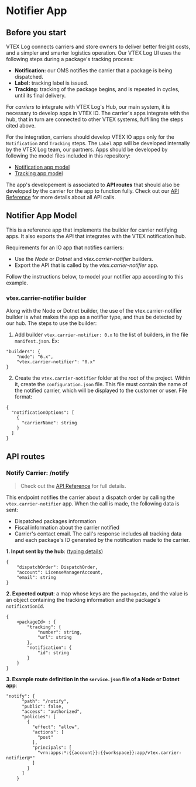 # Notifier App

## Before you start

VTEX Log connects carriers and store owners to deliver better freight costs, and a simpler and smarter logistics operation. Our VTEX Log UI uses the following steps during a package's tracking process:
- **Notification:** our OMS notifies the carrier that a package is being dispatched.
- **Label:** tracking label is issued.
- **Tracking:** tracking of the package begins, and is repeated in cycles, until its final delivery.

For *carriers* to integrate with VTEX Log's Hub, our main system, it is necessary to develop apps in VTEX IO. The carrier's apps integrate with the hub, that in turn are connected to other VTEX systems, fulfilling the steps cited above.

For the integration, carriers should develop VTEX IO apps only for the `Notification` and `Tracking` steps. The `Label` app will be developed internally by the VTEX Log team, our partners. Apps should be developed by following the model files included in this repository:
- [Notification app model](https://github.com/vtex-apps/carrier-hubs-examples/tree/main/carrier-notifier-example)
- [Tracking app model](https://github.com/vtex-apps/carrier-hubs-examples/tree/main/carrier-tracking-example)

The app's developement is associated to **API routes** that should also be developed by the carrier for the app to function fully. Check out our [API Reference]() for more details about all API calls.

## Notifier App Model

This is a reference app that implements the builder for carrier notifying apps. It also exports the API that integrates with the VTEX notification hub.

Requirements for an IO app that notifies carriers:
- Use the *Node* or *Dotnet* and *vtex.carrier-notifier* builders.
- Export the API that is called by the *vtex.carrier-notifier* app.

Follow the instructions below, to model your notifier app according to this example.

### vtex.carrier-notifier builder
Along with the Node or Dotnet builder, the use of the vtex.carrier-notifier builder is what makes the app as a notifier type, and thus be detected by our hub. The steps to use the builder:

1. Add builder `vtex.carrier-notifier: 0.x` to the list of builders, in the file `manifest.json`. Ex:
```
"builders": {
    "node": "6.x",
    "vtex.carrier-notifier": "0.x"
}
```
2. Create the `vtex.carrier-notifier` folder at the *root* of the project.
 Within it, create the `configuration.json` file. 
 This file must contain the name of the notified carrier, which will be displayed to the customer or user.  File format:
```
{
  "notificationOptions": [
    {
      "carrierName": string
    }
  ]
}
```

## API routes

### Notify Carrier: /notify

> Check out the [API Reference]() for full details.

This endpoint notifies the carrier about a dispatch order by calling the `vtex.carrier-notifier` app. When the call is made, the following data is sent: 
- Dispatched packages information 
- Fiscal information about the carrier notified 
- Carrier's contact email. 
The call's response includes all tracking data and each package's ID generated by the notification made to the carrier.

**1. Input sent by the hub**: ([typing details](https://github.com/vtex-apps/carrier-hubs-examples/blob/main/carrier-notifier-example/node/typings/typings.d.ts#L187))
```
{
	"dispatchOrder": DispatchOrder,
	"account": LicenseManagerAccount,
	"email": string
}
```
**2. Expected output**: a map whose keys are the `packageIds`, and the value is an object containing the tracking information and the package's `notificationId`.
```
{
	<packageId> : {
		"tracking": {
			"number": string,
			"url": string
		},
		"notification": {
			"id": string
		}
	}
}
```
**3. Example route definition in the `service.json` file of a Node or Dotnet app**:
```
"notify": {
      "path": "/notify",
      "public": false,
      "access": "authorized",
      "policies": [
        {
          "effect": "allow",
          "actions": [
            "post"
          ],
          "principals": [
            "vrn:apps:*:{{account}}:{{workspace}}:app/vtex.carrier-notifier@*"
          ]
        }
      ]
    }
```
